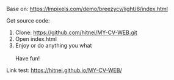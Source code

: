Base on: https://lmpixels.com/demo/breezycv/light/6/index.html

Get source code:
1. Clone: https://github.com/hitnei/MY-CV-WEB.git
2. Open index.html
3. Enjoy or do anything you what<br><br>
Have fun!

Link test: https://hitnei.github.io/MY-CV-WEB/
